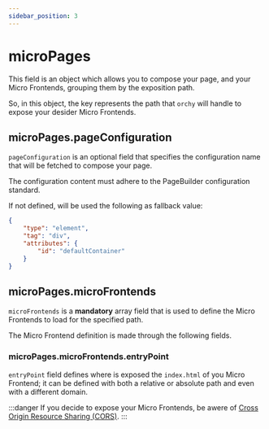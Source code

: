 ```yaml
---
sidebar_position: 3
---
```


# microPages

This field is an object which allows you to compose your page, and your Micro Frontends, grouping them by the exposition path.

So, in this object, the key represents the path that `orchy` will handle to expose your desider Micro Frontends.

## microPages.pageConfiguration

`pageConfiguration` is an optional field that specifies the configuration name that will be fetched to compose your page.

The configuration content must adhere to the PageBuilder configuration standard.

If not defined, will be used the following as fallback value:
```json
{
    "type": "element",
    "tag": "div",
    "attributes": {
        "id": "defaultContainer"
    }
}
```

## microPages.microFrontends

`microFrontends` is a **mandatory** array field that is used to define the Micro Frontends to load for the specified path.

The Micro Frontend definition is made through the following fields.

### microPages.microFrontends.entryPoint

`entryPoint` field defines where is exposed the `index.html` of you Micro Frontend; it can be defined with both a relative or absolute path and even with a different domain.

:::danger
If you decide to expose your Micro Frontends, be awere of [Cross Origin Resource Sharing (CORS)](https://developer.mozilla.org/en-US/docs/Web/HTTP/CORS).
:::